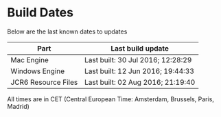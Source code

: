 # Build Dates

Below are the last known dates to updates

Part | Last build update
-----|-----
Mac Engine | Last built: 30 Jul 2016; 12:28:29
Windows Engine | Last built: 12 Jun 2016; 19:44:33
JCR6 Resource Files | Last built: 02 Aug 2016; 21:19:40
All times are in CET (Central European Time: Amsterdam, Brussels, Paris, Madrid)



